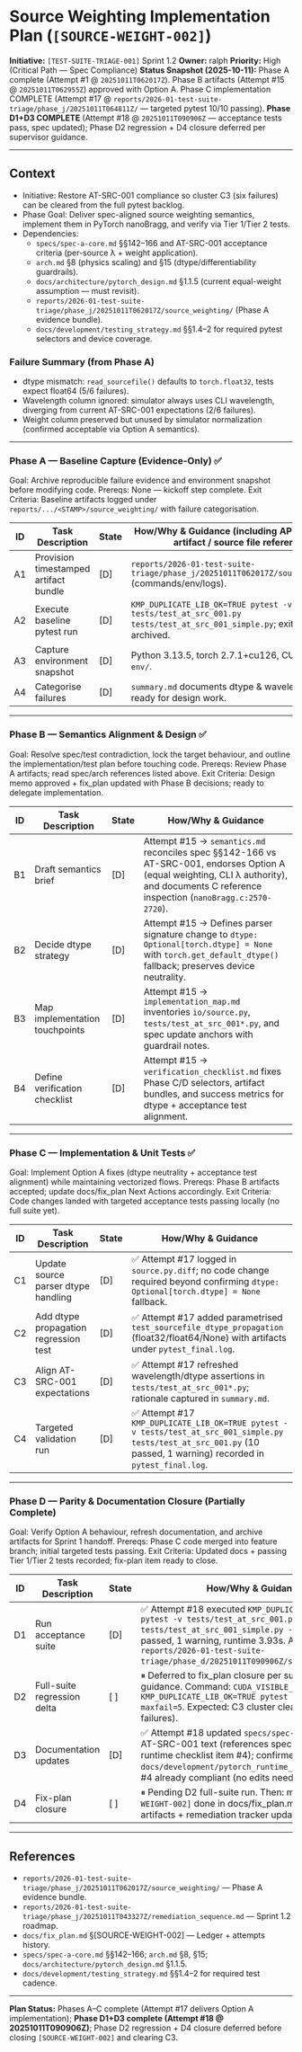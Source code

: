 # Source Weighting Implementation Plan (`[SOURCE-WEIGHT-002]`)

**Initiative:** `[TEST-SUITE-TRIAGE-001]` Sprint 1.2
**Owner:** ralph
**Priority:** High (Critical Path — Spec Compliance)
**Status Snapshot (2025-10-11):** Phase A complete (Attempt #1 @ `20251011T062017Z`). Phase B artifacts (Attempt #15 @ `20251011T062955Z`) approved with Option A. Phase C implementation COMPLETE (Attempt #17 @ `reports/2026-01-test-suite-triage/phase_j/20251011T064811Z/` — targeted pytest 10/10 passing). **Phase D1+D3 COMPLETE** (Attempt #18 @ `20251011T090906Z` — acceptance tests pass, spec updated); Phase D2 regression + D4 closure deferred per supervisor guidance.

---

## Context
- Initiative: Restore AT-SRC-001 compliance so cluster C3 (six failures) can be cleared from the full pytest backlog.
- Phase Goal: Deliver spec-aligned source weighting semantics, implement them in PyTorch nanoBragg, and verify via Tier 1/Tier 2 tests.
- Dependencies:
  - `specs/spec-a-core.md` §§142–166 and AT-SRC-001 acceptance criteria (per-source λ + weight application).
  - `arch.md` §8 (physics scaling) and §15 (dtype/differentiability guardrails).
  - `docs/architecture/pytorch_design.md` §1.1.5 (current equal-weight assumption — must revisit).
  - `reports/2026-01-test-suite-triage/phase_j/20251011T062017Z/source_weighting/` (Phase A evidence bundle).
  - `docs/development/testing_strategy.md` §§1.4–2 for required pytest selectors and device coverage.

### Failure Summary (from Phase A)
- dtype mismatch: `read_sourcefile()` defaults to `torch.float32`, tests expect float64 (5/6 failures).
- Wavelength column ignored: simulator always uses CLI wavelength, diverging from current AT-SRC-001 expectations (2/6 failures).
- Weight column preserved but unused by simulator normalization (confirmed acceptable via Option A semantics).

---

### Phase A — Baseline Capture (Evidence-Only) ✅
Goal: Archive reproducible failure evidence and environment snapshot before modifying code.
Prereqs: None — kickoff step complete.
Exit Criteria: Baseline artifacts logged under `reports/.../<STAMP>/source_weighting/` with failure categorisation.

| ID | Task Description | State | How/Why & Guidance (including API / document / artifact / source file references) |
| --- | --- | --- | --- |
| A1 | Provision timestamped artifact bundle | [D] | `reports/2026-01-test-suite-triage/phase_j/20251011T062017Z/source_weighting/` (commands/env/logs). |
| A2 | Execute baseline pytest run | [D] | `KMP_DUPLICATE_LIB_OK=TRUE pytest -v tests/test_at_src_001.py tests/test_at_src_001_simple.py`; exit code + junit archived. |
| A3 | Capture environment snapshot | [D] | Python 3.13.5, torch 2.7.1+cu126, CUDA 12.6; see `env/`. |
| A4 | Categorise failures | [D] | `summary.md` documents dtype & wavelength gaps; ready for design work. |

---

### Phase B — Semantics Alignment & Design ✅
Goal: Resolve spec/test contradiction, lock the target behaviour, and outline the implementation/test plan before touching code.
Prereqs: Review Phase A artifacts; read spec/arch references listed above.
Exit Criteria: Design memo approved + fix_plan updated with Phase B decisions; ready to delegate implementation.

| ID | Task Description | State | How/Why & Guidance |
| --- | --- | --- | --- |
| B1 | Draft semantics brief | [D] | Attempt #15 → `semantics.md` reconciles spec §§142-166 vs AT-SRC-001, endorses Option A (equal weighting, CLI λ authority), and documents C reference inspection (`nanoBragg.c:2570-2720`). |
| B2 | Decide dtype strategy | [D] | Attempt #15 → Defines parser signature change to `dtype: Optional[torch.dtype] = None` with `torch.get_default_dtype()` fallback; preserves device neutrality. |
| B3 | Map implementation touchpoints | [D] | Attempt #15 → `implementation_map.md` inventories `io/source.py`, `tests/test_at_src_001*.py`, and spec update anchors with guardrail notes. |
| B4 | Define verification checklist | [D] | Attempt #15 → `verification_checklist.md` fixes Phase C/D selectors, artifact bundles, and success metrics for dtype + acceptance test alignment.

---

### Phase C — Implementation & Unit Tests ✅
Goal: Implement Option A fixes (dtype neutrality + acceptance test alignment) while maintaining vectorized flows.
Prereqs: Phase B artifacts accepted; update docs/fix_plan Next Actions accordingly.
Exit Criteria: Code changes landed with targeted acceptance tests passing locally (no full suite yet).

| ID | Task Description | State | How/Why & Guidance |
| --- | --- | --- | --- |
| C1 | Update source parser dtype handling | [D] | ✅ Attempt #17 logged in `source.py.diff`; no code change required beyond confirming `dtype: Optional[torch.dtype] = None` fallback. |
| C2 | Add dtype propagation regression test | [D] | ✅ Attempt #17 added parametrised `test_sourcefile_dtype_propagation` (float32/float64/None) with artifacts under `pytest_final.log`. |
| C3 | Align AT-SRC-001 expectations | [D] | ✅ Attempt #17 refreshed wavelength/dtype assertions in `tests/test_at_src_001*.py`; rationale captured in `summary.md`. |
| C4 | Targeted validation run | [D] | ✅ Attempt #17 `KMP_DUPLICATE_LIB_OK=TRUE pytest -v tests/test_at_src_001_simple.py tests/test_at_src_001.py` (10 passed, 1 warning) recorded in `pytest_final.log`. |

---

### Phase D — Parity & Documentation Closure (Partially Complete)
Goal: Verify Option A behaviour, refresh documentation, and archive artifacts for Sprint 1 handoff.
Prereqs: Phase C code merged into feature branch; initial targeted tests passing.
Exit Criteria: Updated docs + passing Tier 1/Tier 2 tests recorded; fix-plan item ready to close.

| ID | Task Description | State | How/Why & Guidance |
| --- | --- | --- | --- |
| D1 | Run acceptance suite | [D] | ✅ Attempt #18 executed `KMP_DUPLICATE_LIB_OK=TRUE pytest -v tests/test_at_src_001.py tests/test_at_src_001_simple.py -x` on CPU; 10 passed, 1 warning, runtime 3.93s. Artifacts: `reports/2026-01-test-suite-triage/phase_d/20251011T090906Z/source_weighting/`. |
| D2 | Full-suite regression delta | [ ] | ⏸ Deferred to fix_plan closure per supervisor guidance. Command: `CUDA_VISIBLE_DEVICES=-1 KMP_DUPLICATE_LIB_OK=TRUE pytest -v tests/ --maxfail=5`. Expected: C3 cluster clears (36→≤30 failures). |
| D3 | Documentation updates | [D] | ✅ Attempt #18 updated `specs/spec-a-core.md:637` AT-SRC-001 text (references spec §151-155 + runtime checklist item #4); confirmed `docs/development/pytorch_runtime_checklist.md` item #4 already compliant (no edits needed). |
| D4 | Fix-plan closure | [ ] | ⏸ Pending D2 full-suite run. Then: mark `[SOURCE-WEIGHT-002]` done in docs/fix_plan.md with Phase D artifacts + remediation tracker update. |

---

## References
- `reports/2026-01-test-suite-triage/phase_j/20251011T062017Z/source_weighting/` — Phase A evidence bundle.
- `reports/2026-01-test-suite-triage/phase_j/20251011T043327Z/remediation_sequence.md` — Sprint 1.2 roadmap.
- `docs/fix_plan.md` §[SOURCE-WEIGHT-002] — Ledger + attempts history.
- `specs/spec-a-core.md` §§142–166; `arch.md` §8, §15; `docs/architecture/pytorch_design.md` §1.1.5.
- `docs/development/testing_strategy.md` §§1.4–2 for required test cadence.

---

**Plan Status:** Phases A–C complete (Attempt #17 delivers Option A implementation); **Phase D1+D3 complete (Attempt #18 @ 20251011T090906Z)**; Phase D2 regression + D4 closure deferred before closing `[SOURCE-WEIGHT-002]` and clearing C3.
